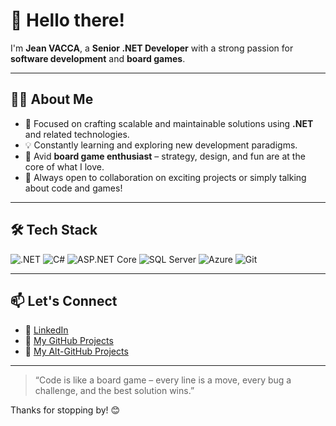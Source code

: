 # 👋 Hello there!

I'm **Jean VACCA**, a **Senior .NET Developer** with a strong passion for **software development** and **board games**.

---

## 🧑‍💻 About Me

- 🎯 Focused on crafting scalable and maintainable solutions using **.NET** and related technologies.
- 💡 Constantly learning and exploring new development paradigms.
- 🎲 Avid **board game enthusiast** – strategy, design, and fun are at the core of what I love.
- 🤝 Always open to collaboration on exciting projects or simply talking about code and games!

---

## 🛠️ Tech Stack

![.NET](https://img.shields.io/badge/.NET-512BD4?style=for-the-badge&logo=dotnet&logoColor=white)
![C#](https://img.shields.io/badge/C%23-239120?style=for-the-badge&logo=csharp&logoColor=white)
![ASP.NET Core](https://img.shields.io/badge/ASP.NET_Core-512BD4?style=for-the-badge&logo=.net&logoColor=white)
![SQL Server](https://img.shields.io/badge/SQL_Server-CC2927?style=for-the-badge&logo=microsoftsqlserver&logoColor=white)
![Azure](https://img.shields.io/badge/Azure-0078D4?style=for-the-badge&logo=azure-devops&logoColor=white)
![Git](https://img.shields.io/badge/Git-F05032?style=for-the-badge&logo=git&logoColor=white)

---

## 📫 Let's Connect

- 💼 [LinkedIn](https://www.linkedin.com/in/jean-vacca-16a52029/)
- 🎯 [My GitHub Projects](https://github.com/JeanVacca-Bealink)
- 🎯 [My Alt-GitHub Projects](https://github.com/JeanVACCA) 

---

> “Code is like a board game – every line is a move, every bug a challenge, and the best solution wins.”

Thanks for stopping by! 😊
